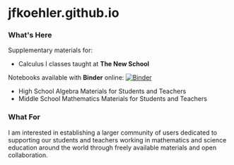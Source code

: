# jfkoehler.github.io

### What's Here

Supplementary materials for:

* Calculus I classes taught at **The New School**

Notebooks available with **Binder** online:
[![Binder](http://mybinder.org/badge.svg)](http://mybinder.org:/repo/jfkoehler/jfkoehler.github.io)

* High School Algebra Materials for Students and Teachers  
* Middle School Mathematics Materials for Students and Teachers

### What For

I am interested in establishing a larger community of users dedicated
to supporting our students and teachers working in mathematics and science education around the world
through freely available materials and open collaboration.
